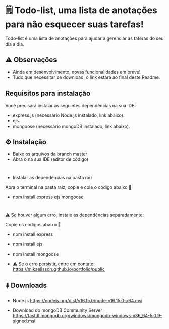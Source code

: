 # 🗒️ Todo-list, uma lista de anotações para não esquecer suas tarefas!

Todo-list é uma lista de anotações para ajudar a gerenciar as taferas do seu dia a dia.


## ⚠️ Observações

- Ainda em desenvolvimento, novas funcionalidades em breve!
- Tudo que necessitar de download, o link estará ao final deste Readme.


## Requisitos para instalação

Você precisará instalar as seguintes dependências na sua IDE: 
- express.js (necessário Node.js instalado, link abaixo).
- ejs.
- mongoose (necessário mongoDB instalado, link abaixo).


## ⚙️ Instalação

- Baixe os arquivos da branch master
- Abra o na sua IDE (editor de código)
#
- Instalar as dependências na pasta raiz

Abra o terminal na pasta raiz, copie e cole o código abaixo 🔽
- npm install express ejs mongoose

#

⚠️ Se houver algum erro, instale as dependências separadamente:

Copie os códigos abaixo 🔽

- npm install express 
- npm install ejs 
- npm install mongoose

- ⚠️ Se o erro persistir, entre em contato: https://mikaelisson.github.io/portfolio/public


##
## ⬇️ Downloads

- Node.js 
https://nodejs.org/dist/v16.15.0/node-v16.15.0-x64.msi

- Download do mongoDB Community Server
https://fastdl.mongodb.org/windows/mongodb-windows-x86_64-5.0.9-signed.msi

